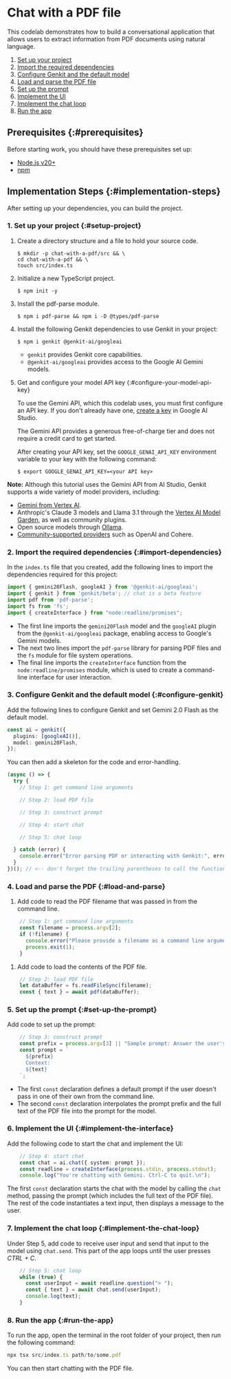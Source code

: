 # Chat with a PDF file

This codelab demonstrates how to build a conversational application that 
allows users to extract information from PDF documents using natural language.

1. [Set up your project](#setup-project)
1. [Import the required dependencies](#import-dependencies)
1. [Configure Genkit and the default model](#configure-genkit)
1. [Load and parse the PDF file](#load-and-parse)
1. [Set up the prompt](#set-up-the-prompt)
1. [Implement the UI](#implement-the-interface)
1. [Implement the chat loop](#implement-the-chat-loop)
1. [Run the app](#run-the-app)

## Prerequisites {:#prerequisites}

Before starting work, you should have these prerequisites set up:

* [Node.js v20+](https://nodejs.org/en/download)
* [npm](https://docs.npmjs.com/downloading-and-installing-node-js-and-npm)

## Implementation Steps {:#implementation-steps}

After setting up your dependencies, you can build the project.

### 1. Set up your project {:#setup-project}

1. Create a directory structure and a file to hold
your source code.

   ```shell
   $ mkdir -p chat-with-a-pdf/src && \
   cd chat-with-a-pdf && \
   touch src/index.ts
   ```

1. Initialize a new TypeScript project.

   ```shell
   $ npm init -y
   ```

1. Install the pdf-parse module.

    ```shell
    $ npm i pdf-parse && npm i -D @types/pdf-parse
    ```

1. Install the following Genkit dependencies to use Genkit in your project:

    ```shell
    $ npm i genkit @genkit-ai/googleai
    ```

    * `genkit` provides Genkit core capabilities.
    * `@genkit-ai/googleai` provides access to the Google AI Gemini models.

1. Get and configure your model API key {:#configure-your-model-api-key}

    To use the Gemini API, which this codelab uses, you must first
    configure an API key. If you don't already have one,
    <a href="https://makersuite.google.com/app/apikey" target="_blank">create a
    key</a> in Google AI Studio.

    The Gemini API provides a generous free-of-charge tier and does not require a
    credit card to get started.

    After creating your API key, set the `GOOGLE_GENAI_API_KEY` environment 
    variable to your key with the following command:

    ```shell
    $ export GOOGLE_GENAI_API_KEY=<your API key>
    ```

**Note:** Although this tutorial uses the Gemini API from AI Studio, Genkit
supports a wide variety of model providers, including:
 
* [Gemini from Vertex AI](https://firebase.google.com/docs/genkit/plugins/vertex-ai#generative_ai_models).
* Anthropic's Claude 3 models and Llama 3.1 through the
[Vertex AI Model Garden](https://firebase.google.com/docs/genkit/plugins/vertex-ai#anthropic_claude_3_on_vertex_ai_model_garden),
as well as community plugins.
* Open source models through
[Ollama](https://firebase.google.com/docs/genkit/plugins/ollama).
* [Community-supported providers](https://firebase.google.com/docs/genkit/models#models-supported) such as OpenAI and Cohere.

### 2. Import the required dependencies {:#import-dependencies}

In the `index.ts` file that you created, add the
following lines to import the dependencies required for this project:

```typescript
import { gemini20Flash, googleAI } from '@genkit-ai/googleai';
import { genkit } from 'genkit/beta'; // chat is a beta feature
import pdf from 'pdf-parse';
import fs from 'fs';
import { createInterface } from "node:readline/promises";
```

* The first line imports the `gemini20Flash` model and the `googleAI` 
  plugin from the `@genkit-ai/googleai` package, enabling access to 
  Google's Gemini models.
* The next two lines import the `pdf-parse` library for parsing PDF files 
  and the `fs` module for file system operations.
* The final line imports the `createInterface` function from the 
  `node:readline/promises` module, which is used to create a command-line 
  interface for user interaction.

### 3. Configure Genkit and the default model {:#configure-genkit}

Add the following lines to configure Genkit and set Gemini 2.0 Flash as the
default model.

```typescript
const ai = genkit({
  plugins: [googleAI()],
  model: gemini20Flash,
});
```

You can then add a skeleton for the code and error-handling.

```typescript
(async () => {
  try {
    // Step 1: get command line arguments

    // Step 2: load PDF file

    // Step 3: construct prompt

    // Step 4: start chat

    // Step 5: chat loop

  } catch (error) {
    console.error("Error parsing PDF or interacting with Genkit:", error);
  }
})(); // <-- don't forget the trailing parentheses to call the function!
```

### 4. Load and parse the PDF {:#load-and-parse}

1. Add code to read the PDF filename that was passed
in from the command line.

  ```typescript
      // Step 1: get command line arguments
      const filename = process.argv[2];
      if (!filename) {
        console.error("Please provide a filename as a command line argument.");
        process.exit(1);
      }
  ```

1. Add code to load the contents of the PDF file.

  ```typescript
      // Step 2: load PDF file
      let dataBuffer = fs.readFileSync(filename);
      const { text } = await pdf(dataBuffer);
  ```

### 5. Set up the prompt {:#set-up-the-prompt}

Add code to set up the prompt:

```typescript
    // Step 3: construct prompt
    const prefix = process.argv[3] || "Sample prompt: Answer the user's questions about the contents of this PDF file.";
    const prompt = `
      ${prefix}
      Context:
      ${text}
    `;
```

* The first `const` declaration defines a default prompt if the user doesn't
pass in one of their own from the command line.
* The second `const` declaration interpolates the prompt prefix and the full
text of the PDF file into the prompt for the model.

### 6. Implement the UI {:#implement-the-interface}

Add the following code to start the chat and
implement the UI:

```typescript
    // Step 4: start chat
    const chat = ai.chat({ system: prompt });
    const readline = createInterface(process.stdin, process.stdout);
    console.log("You're chatting with Gemini. Ctrl-C to quit.\n");
```

The first `const` declaration starts the chat with the model by
calling the `chat` method, passing the prompt (which includes
the full text of the PDF file). The rest of the code instantiates
a text input, then displays a message to the user.

### 7. Implement the chat loop {:#implement-the-chat-loop}

Under Step 5, add code to receive user input and
send that input to the model using `chat.send`. This part
of the app loops until the user presses _CTRL + C_.

```typescript
    // Step 5: chat loop
    while (true) {
      const userInput = await readline.question("> ");
      const { text } = await chat.send(userInput);
      console.log(text);
    }
```

### 8. Run the app {:#run-the-app}

To run the app, open the terminal in the root
folder of your project, then run the following command:

```typescript
npx tsx src/index.ts path/to/some.pdf
```

You can then start chatting with the PDF file.
